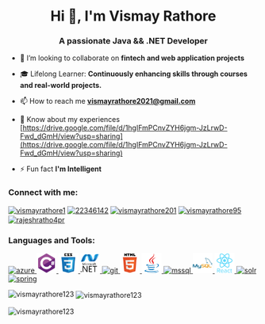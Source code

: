 <h1 align="center">Hi 👋, I'm Vismay Rathore</h1>
<h3 align="center">A passionate Java && .NET Developer</h3>

- 👯 I’m looking to collaborate on **fintech and web application projects**

- 🎓 Lifelong Learner: **Continuously enhancing skills through courses and real-world projects.**

- 📫 How to reach me **vismayrathore2021@gmail.com**

- 📄 Know about my experiences [https://drive.google.com/file/d/1hgIFmPCnvZYH6jgm-JzLrwD-Fwd_dGmH/view?usp=sharing](https://drive.google.com/file/d/1hgIFmPCnvZYH6jgm-JzLrwD-Fwd_dGmH/view?usp=sharing)

- ⚡ Fun fact **I'm Intelligent**

<h3 align="left">Connect with me:</h3>
<p align="left">
<a href="https://linkedin.com/in/vismayrathore1" target="blank"><img align="center" src="https://raw.githubusercontent.com/rahuldkjain/github-profile-readme-generator/master/src/images/icons/Social/linked-in-alt.svg" alt="vismayrathore1" height="30" width="40" /></a>
<a href="https://stackoverflow.com/users/22346142" target="blank"><img align="center" src="https://raw.githubusercontent.com/rahuldkjain/github-profile-readme-generator/master/src/images/icons/Social/stack-overflow.svg" alt="22346142" height="30" width="40" /></a>
<a href="https://www.hackerrank.com/vismayrathore201" target="blank"><img align="center" src="https://raw.githubusercontent.com/rahuldkjain/github-profile-readme-generator/master/src/images/icons/Social/hackerrank.svg" alt="vismayrathore201" height="30" width="40" /></a>
<a href="https://leetcode.com/u/vismayrathore01" target="blank"><img align="center" src="https://raw.githubusercontent.com/rahuldkjain/github-profile-readme-generator/master/src/images/icons/Social/leet-code.svg" alt="vismayrathore95" height="30" width="40" /></a>
<a href="https://auth.geeksforgeeks.org/user/rajeshratho4pr" target="blank"><img align="center" src="https://raw.githubusercontent.com/rahuldkjain/github-profile-readme-generator/master/src/images/icons/Social/geeks-for-geeks.svg" alt="rajeshratho4pr" height="30" width="40" /></a>
</p>

<h3 align="left">Languages and Tools:</h3>
<p align="left"> <a href="https://azure.microsoft.com/en-in/" target="_blank" rel="noreferrer"> <img src="https://www.vectorlogo.zone/logos/microsoft_azure/microsoft_azure-icon.svg" alt="azure" width="40" height="40"/> </a> <a href="https://www.w3schools.com/cs/" target="_blank" rel="noreferrer"> <img src="https://raw.githubusercontent.com/devicons/devicon/master/icons/csharp/csharp-original.svg" alt="csharp" width="40" height="40"/> </a> <a href="https://www.w3schools.com/css/" target="_blank" rel="noreferrer"> <img src="https://raw.githubusercontent.com/devicons/devicon/master/icons/css3/css3-original-wordmark.svg" alt="css3" width="40" height="40"/> </a> <a href="https://dotnet.microsoft.com/" target="_blank" rel="noreferrer"> <img src="https://raw.githubusercontent.com/devicons/devicon/master/icons/dot-net/dot-net-original-wordmark.svg" alt="dotnet" width="40" height="40"/> </a> <a href="https://git-scm.com/" target="_blank" rel="noreferrer"> <img src="https://www.vectorlogo.zone/logos/git-scm/git-scm-icon.svg" alt="git" width="40" height="40"/> </a> <a href="https://www.w3.org/html/" target="_blank" rel="noreferrer"> <img src="https://raw.githubusercontent.com/devicons/devicon/master/icons/html5/html5-original-wordmark.svg" alt="html5" width="40" height="40"/> </a> <a href="https://www.java.com" target="_blank" rel="noreferrer"> <img src="https://raw.githubusercontent.com/devicons/devicon/master/icons/java/java-original.svg" alt="java" width="40" height="40"/> </a> <a href="https://www.microsoft.com/en-us/sql-server" target="_blank" rel="noreferrer"> <img src="https://www.svgrepo.com/show/303229/microsoft-sql-server-logo.svg" alt="mssql" width="40" height="40"/> </a> <a href="https://www.mysql.com/" target="_blank" rel="noreferrer"> <img src="https://raw.githubusercontent.com/devicons/devicon/master/icons/mysql/mysql-original-wordmark.svg" alt="mysql" width="40" height="40"/> </a> <a href="https://reactjs.org/" target="_blank" rel="noreferrer"> <img src="https://raw.githubusercontent.com/devicons/devicon/master/icons/react/react-original-wordmark.svg" alt="react" width="40" height="40"/> </a> <a href="https://lucene.apache.org/solr/" target="_blank" rel="noreferrer"> <img src="https://www.vectorlogo.zone/logos/apache_solr/apache_solr-icon.svg" alt="solr" width="40" height="40"/> </a> <a href="https://spring.io/" target="_blank" rel="noreferrer"> <img src="https://www.vectorlogo.zone/logos/springio/springio-icon.svg" alt="spring" width="40" height="40"/> </a> </p>

<p><img align="left" src="https://github-readme-stats.vercel.app/api/top-langs?username=vismayrathore123&show_icons=true&locale=en&layout=compact" alt="vismayrathore123" /></p>

<p>&nbsp;<img align="center" src="https://github-readme-stats.vercel.app/api?username=vismayrathore123&show_icons=true&locale=en" alt="vismayrathore123" /></p>

<p><img align="center" src="https://github-readme-streak-stats.herokuapp.com/?user=vismayrathore123&" alt="vismayrathore123" /></p>
